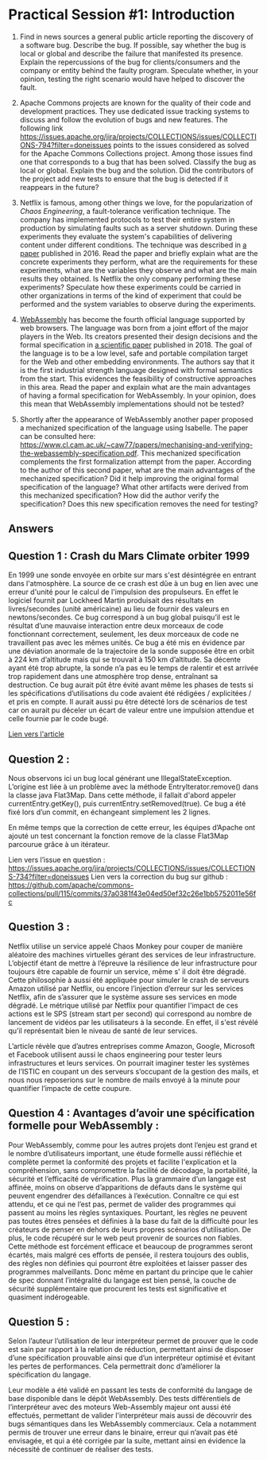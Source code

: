 # Practical Session #1: Introduction

1. Find in news sources a general public article reporting the discovery of a software bug. Describe the bug. If possible, say whether the bug is local or global and describe the failure that manifested its presence. Explain the repercussions of the bug for clients/consumers and the company or entity behind the faulty program. Speculate whether, in your opinion, testing the right scenario would have helped to discover the fault.

2. Apache Commons projects are known for the quality of their code and development practices. They use dedicated issue tracking systems to discuss and follow the evolution of bugs and new features. The following link https://issues.apache.org/jira/projects/COLLECTIONS/issues/COLLECTIONS-794?filter=doneissues points to the issues considered as solved for the Apache Commons Collections project. Among those issues find one that corresponds to a bug that has been solved. Classify the bug as local or global. Explain the bug and the solution. Did the contributors of the project add new tests to ensure that the bug is detected if it reappears in the future?

3. Netflix is famous, among other things we love, for the popularization of *Chaos Engineering*, a fault-tolerance verification technique. The company has implemented protocols to test their entire system in production by simulating faults such as a server shutdown. During these experiments they evaluate the system's capabilities of delivering content under different conditions. The technique was described in [a paper](https://arxiv.org/ftp/arxiv/papers/1702/1702.05843.pdf) published in 2016. Read the paper and briefly explain what are the concrete experiments they perform, what are the requirements for these experiments, what are the variables they observe and what are the main results they obtained. Is Netflix the only company performing these experiments? Speculate how these experiments could be carried in other organizations in terms of the kind of experiment that could be performed and the system variables to observe during the experiments.

4. [WebAssembly](https://webassembly.org/) has become the fourth official language supported by web browsers. The language was born from a joint effort of the major players in the Web. Its creators presented their design decisions and the formal specification in [a scientific paper](https://people.mpi-sws.org/~rossberg/papers/Haas,%20Rossberg,%20Schuff,%20Titzer,%20Gohman,%20Wagner,%20Zakai,%20Bastien,%20Holman%20-%20Bringing%20the%20Web%20up%20to%20Speed%20with%20WebAssembly.pdf) published in 2018. The goal of the language is to be a low level, safe and portable compilation target for the Web and other embedding environments. The authors say that it is the first industrial strength language designed with formal semantics from the start. This evidences the feasibility of constructive approaches in this area. Read the paper and explain what are the main advantages of having a formal specification for WebAssembly. In your opinion, does this mean that WebAssembly implementations should not be tested? 

5. Shortly after the appearance of WebAssembly another paper proposed a mechanized specification of the language using Isabelle. The paper can be consulted here: https://www.cl.cam.ac.uk/~caw77/papers/mechanising-and-verifying-the-webassembly-specification.pdf. This mechanized specification complements the first formalization attempt from the paper. According to the author of this second paper, what are the main advantages of the mechanized specification? Did it help improving the original formal specification of the language? What other artifacts were derived from this mechanized specification? How did the author verify the specification? Does this new specification removes the need for testing?


## Answers

## Question 1 : Crash du Mars Climate orbiter 1999

En 1999 une sonde envoyée en orbite sur mars s'est désintégrée en entrant dans l'atmosphère.
La source de ce crash est dûe à un bug en lien avec une erreur d'unité pour le calcul de l'impulsion des propulseurs.
En effet le logiciel fournit par Lockheed Martin produisait des résultats en livres/secondes (unité américaine) au lieu de fournir des valeurs en newtons/secondes. Ce bug correspond à un bug global puisqu’il est le résultat d’une mauvaise interaction entre deux morceaux de code fonctionnant correctement, seulement, les deux morceaux de code ne travaillent pas avec les mêmes unités. Ce bug a été mis en évidence par une déviation anormale de la trajectoire de la sonde supposée être en orbit à 224 km d’altitude mais qui se trouvait à 150 km d’altitude. Sa décente ayant été trop abrupte, la sonde n’a pas eu le temps de ralentir et est arrivée trop rapidement dans une atmosphère trop dense, entraînant sa destruction. Ce bug aurait pût être évité avant même les phases de tests si les spécifications d’utilisations du code avaient été rédigées / explicitées / et pris en compte. Il aurait aussi pu être détecté lors de scénarios de test car on aurait pu déceler un écart de valeur entre une impulsion attendue et celle fournie par le code bugé. 

[Lien vers l'article](https://www.simscale.com/blog/2017/12/nasa-mars-climate-orbiter-metric/)

## Question 2 :

Nous observons ici un bug local générant une IllegalStateException.
L’origine est liée à un problème avec la méthode EntryIterator.remove() dans la classe java Flat3Map. Dans cette méthode, il fallait d'abord appeler currentEntry.getKey(), puis currentEntry.setRemoved(true).
Ce bug a été fixé lors d’un commit, en échangeant simplement les 2 lignes.

En même temps que la correction de cette erreur, les équipes d’Apache ont ajouté un test concernant la fonction remove de la classe Flat3Map parcourue grâce à un itérateur.

Lien vers l’issue en question : https://issues.apache.org/jira/projects/COLLECTIONS/issues/COLLECTIONS-734?filter=doneissues
Lien vers la correction du bug sur github : https://github.com/apache/commons-collections/pull/115/commits/37a0381f43e04ed50ef32c26e1bb5752011e56fc

## Question 3 :

Netflix utilise un service appelé Chaos Monkey pour couper de manière aléatoire des machines virtuelles gérant des services de leur infrastructure. L’objectif étant de mettre à l’épreuve la résilience de leur infrastructure pour toujours être capable de fournir un service, même s' il doit être dégradé. Cette philosophie à aussi été appliquée pour simuler le crash de serveurs Amazon utilisé par Netflix, ou encore l’injection d’erreur sur les services Netflix, afin de s’assurer que le système assure ses services en mode dégradé. Le métrique utilisé par Netflix pour quantifier l'impact de ces actions est le SPS (stream start per second) qui correspond au nombre de lancement de vidéos par les utilisateurs à la seconde. En effet, il s'est révélé qu’il représentait bien le niveau de santé de leur services.

L’article révèle que d’autres entreprises comme Amazon, Google, Microsoft et Facebook utilisent aussi le chaos engineering pour tester leurs infrastructures et leurs services. On pourrait imaginer tester les systèmes de l’ISTIC en coupant un des serveurs s’occupant de la gestion des mails, et nous nous reposerions sur le nombre de mails envoyé à la minute pour quantifier l’impacte de cette coupure.

## Question 4 : Avantages d’avoir une spécification formelle pour WebAssembly :

Pour WebAssembly, comme pour les autres projets dont l’enjeu est grand et le nombre d’utilisateurs important, une étude formelle aussi réfléchie et complète permet la conformité des projets et facilite l'explication et la compréhension, sans compromettre la facilité de décodage, la portabilité, la sécurité et l’efficacité de vérification.
Plus la grammaire d’un langage est affinée, moins on observe d’apparitions de défauts dans le système qui peuvent engendrer des défaillances à l’exécution. Connaître ce qui est attendu, et ce qui ne l’est pas, permet de valider des programmes qui passent au moins les règles syntaxiques.
Pourtant, les règles ne peuvent pas toutes êtres pensées et définies à la base du fait de la difficulté pour les créateurs de penser en dehors de leurs propres scénarios d’utilisation. De plus, le code récupéré sur le web peut provenir de sources non fiables. Cette méthode est forcément efficace et beaucoup de programmes seront écartés, mais malgré ces efforts de pensée, il restera toujours des oublis, des règles non définies qui pourront être exploitées et laisser passer des programmes malveillants.
Donc même en partant du principe que le cahier de spec donnant l’intégralité du langage est bien pensé, la couche de sécurité supplémentaire que procurent les tests est significative et quasiment indérogeable.


## Question 5 :
Selon l’auteur l’utilisation de leur interpréteur permet de prouver que le code est sain par rapport à la relation de réduction, permettant ainsi de disposer d’une spécification prouvable ainsi que d’un interpréteur optimisé et évitant les pertes de performances. Cela permettrait donc d’améliorer la spécification du langage.

Leur modèle a été validé en passant les tests de conformité du langage de base disponible dans le dépôt WebAssembly. Des tests différentiels de l’interpréteur avec des moteurs Web-Assembly majeur ont aussi été effectués, permettant de valider l'interpréteur mais aussi de découvrir des bugs sémantiques dans les WebAssembly commerciaux. Cela a notamment permis de trouver une erreur dans le binaire, erreur qui n’avait pas été envisagée, et qui a été corrigée par la suite, mettant ainsi en évidence la nécessité de continuer de réaliser des tests.

